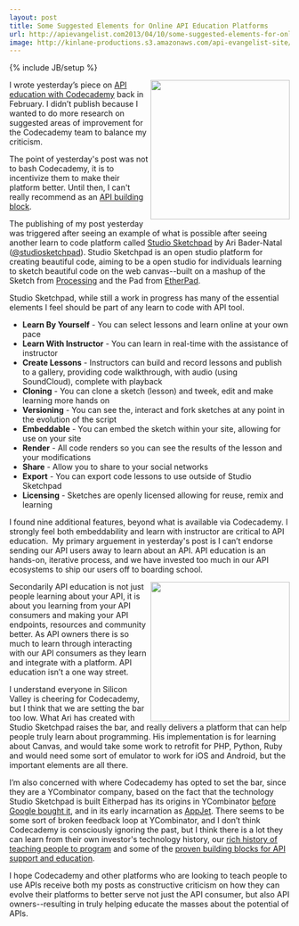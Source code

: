```yaml
---
layout: post
title: Some Suggested Elements for Online API Education Platforms
url: http://apievangelist.com2013/04/10/some-suggested-elements-for-online-api-education-platforms/
image: http://kinlane-productions.s3.amazonaws.com/api-evangelist-site/blog/studeio-sketchpad-logo.png
---
```

{% include JB/setup %}<p>
     <a title="Studio Sketchpad" href="http://studio.sketchpad.cc/" target="_blank"><img src="https://s3.amazonaws.com/kinlane-productions/api-evangelist/studio-sketchpad/studeio-sketchpad-logo.png"  width="250" align="right" /></a>
</p>
<p>
     I wrote yesterday’s piece on <a href="/2013/04/09/api-education-with-codecademy/">API education with Codecademy</a> back in February. I didn’t publish because I wanted to do more research on suggested areas of improvement for the Codecademy team to balance my criticism.
</p>
<p>
     The point of yesterday's post was not to bash Codecademy, it is to incentivize them to make their platform better. Until then, I can't really recommend as an <a title="API Building Block" href="/buildingblocks/">API building block</a>.
</p>
<p>
     The publishing of my post yesterday was triggered after seeing an example of what is possible after seeing another learn to code platform called <a title="Studio Sketchpad" href="http://studio.sketchpad.cc/" target="_blank">Studio Sketchpad</a> by Ari Bader-Natal (<a href="https://twitter.com/studiosketchpad">@studiosketchpad</a>). Studio Sketchpad is an open studio platform for creating beautiful code, aiming to be a open studio for individuals learning to sketch beautiful code on the web canvas--built on a mashup of the Sketch from <a title="Processing" href="http://processingjs.org/">Processing</a> and the Pad from <a href="http://etherpad.com/">EtherPad</a>.
</p>
<p>
     Studio Sketchpad, while still a work in progress has many of the essential elements I feel should be part of any learn to code with API tool.
</p>
<ul>
     <li>
          <strong>Learn By Yourself</strong> - You can select lessons and learn online at your own pace
     </li>
     <li>
          <strong>Learn With Instructor</strong> - You can learn in real-time with the assistance of instructor
     </li>
     <li>
          <strong>Create Lessons</strong> - Instructors can build and record lessons and publish to a gallery, providing code walkthrough, with audio (using SoundCloud), complete with playback
     </li>
     <li>
          <strong>Cloning</strong> - You can clone a sketch (lesson) and tweek, edit and make learning more hands on
     </li>
     <li>
          <strong>Versioning</strong> - You can see the, interact and fork sketches at any point in the evolution of the script
     </li>
     <li>
          <strong>Embeddable</strong> - You can embed the sketch within your site, allowing for use on your site
     </li>
     <li>
          <strong>Render</strong> - All code renders so you can see the results of the lesson and your modifications
     </li>
     <li>
          <strong>Share</strong> - Allow you to share to your social networks
     </li>
     <li>
          <strong>Export</strong> - You can export code lessons to use outside of Studio Sketchpad
     </li>
     <li>
          <strong>Licensing</strong> - Sketches are openly licensed allowing for reuse, remix and learning
     </li>
</ul>
<p>
     I found nine additional features, beyond what is available via Codecademy. I strongly feel both embeddability and learn with instructor are critical to API education.  My primary arguement in yesterday's post is I can’t endorse sending our API users away to learn about an API. API education is an hands-on, iterative process, and we have invested too much in our API ecosystems to ship our users off to boarding school.
</p>
<p>
     <a title="Studio Sketchpad" href="http://studio.sketchpad.cc/" target="_blank"><img src="https://s3.amazonaws.com/kinlane-productions/api-evangelist/studio-sketchpad/studio-sketchpad-example.png"  width="250" align="right" /></a>
</p>
<p>
     Secondarily API education is not just people learning about your API, it is about you learning from your API consumers and making your API endpoints, resources and community better. As API owners there is so much to learn through interacting with our API consumers as they learn and integrate with a platform. API education isn’t a one way street.
</p>
<p>
     I understand everyone in Silicon Valley is cheering for Codecademy, but I think that we are setting the bar too low. What Ari has created with Studio Sketchpad raises the bar, and really delivers a platform that can help people truly learn about programming. His implementation is for learning about Canvas, and would take some work to retrofit for PHP, Python, Ruby and would need some sort of emulator to work for iOS and Android, but the important elements are all there.
</p>
<p>
     I’m also concerned with where Codecademy has opted to set the bar, since they are a YCombinator company, based on the fact that the technology Studio Sketchpad is built Eitherpad has its origins in YCombinator <a href="https://news.ycombinator.com/item?id=977015">before Google bought it</a>, and in its early incarnation as <a href="https://en.wikipedia.org/wiki/AppJet">AppJet</a>. There seems to be some sort of broken feedback loop at YCombinator, and I don’t think Codecademy is consciously ignoring the past, but I think there is a lot they can learn from their own investor's technology history, our <a href="http://guide.hackeducation.com/techies.php">rich history of teaching people to program</a> and some of the <a href="http://apievangelist.com/buildingblocks/">proven building blocks for API support and education</a>.
</p>
<p>
     I hope Codecademy and other platforms who are looking to teach people to use APIs receive both my posts as constructive criticism on how they can evolve their platforms to better serve not just the API consumer, but also API owners--resulting in truly helping educate the masses about the potential of APIs.
</p>
